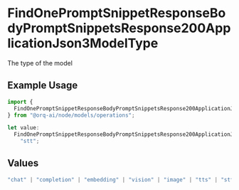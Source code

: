 # FindOnePromptSnippetResponseBodyPromptSnippetsResponse200ApplicationJson3ModelType

The type of the model

## Example Usage

```typescript
import {
  FindOnePromptSnippetResponseBodyPromptSnippetsResponse200ApplicationJson3ModelType,
} from "@orq-ai/node/models/operations";

let value:
  FindOnePromptSnippetResponseBodyPromptSnippetsResponse200ApplicationJson3ModelType =
    "stt";
```

## Values

```typescript
"chat" | "completion" | "embedding" | "vision" | "image" | "tts" | "stt" | "rerank" | "moderations"
```